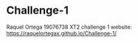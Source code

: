 # Challenge-1
 Raquel Ortega
19076738 XT2 challenge 1 website: https://raquelortegax.github.io/Challenge-1/
